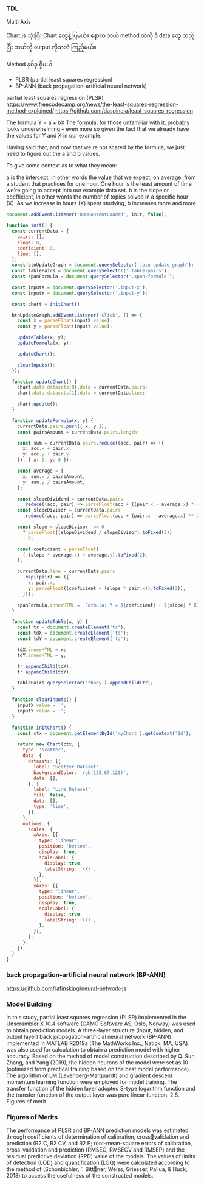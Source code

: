 ### TDL

Multi Axis


Chart.js သုံးပြီး Chart တွေနဲ့ ပြမယ်။
နောက် ဘယ် method ထဲကို ဒီ data တွေ ထည့်ပြီး ဘယ်လို output လိုသလဲ ကြည့်မယ်။

Method နှစ်ခု ရှိမယ်
- PLSR (partial least squares regression)
- BP-ANN (back propagation-artificial neural network)


partial least squares regression (PLSR) 
https://www.freecodecamp.org/news/the-least-squares-regression-method-explained/
https://github.com/daspinola/least-squares-regression


The formula
Y = a + bX
The formula, for those unfamiliar with it, probably looks underwhelming – even more so given the fact that we already have the values for Y and X in our example.

Having said that, and now that we're not scared by the formula, we just need to figure out the a and b values.

To give some context as to what they mean:

a is the intercept, in other words the value that we expect, on average, from a student that practices for one hour. One hour is the least amount of time we're going to accept into our example data set.
b is the slope or coefficient, in other words the number of topics solved in a specific hour (X). As we increase in hours (X) spent studying, b increases more and more.


```js
document.addEventListener('DOMContentLoaded', init, false);

function init() {
  const currentData = {
    pairs: [],
    slope: 0,
    coeficient: 0,
    line: [],
  };
  const btnUpdateGraph = document.querySelector('.btn-update-graph');
  const tablePairs = document.querySelector('.table-pairs');
  const spanFormula = document.querySelector('.span-formula');

  const inputX = document.querySelector('.input-x');
  const inputY = document.querySelector('.input-y');

  const chart = initChart();

  btnUpdateGraph.addEventListener('click', () => {
    const x = parseFloat(inputX.value);
    const y = parseFloat(inputY.value);

    updateTable(x, y);
    updateFormula(x, y);

    updateChart();

    clearInputs();
  });

  function updateChart() {
    chart.data.datasets[0].data = currentData.pairs;
    chart.data.datasets[1].data = currentData.line;

    chart.update();
  }

  function updateFormula(x, y) {
    currentData.pairs.push({ x, y });
    const pairsAmount = currentData.pairs.length;

    const sum = currentData.pairs.reduce((acc, pair) => ({
      x: acc.x + pair.x,
      y: acc.y + pair.y,
    }), { x: 0, y: 0 });

    const average = {
      x: sum.x / pairsAmount,
      y: sum.y / pairsAmount,
    };

    const slopeDividend = currentData.pairs
      .reduce((acc, pair) => parseFloat(acc + ((pair.x - average.x) * (pair.y - average.y))), 0);
    const slopeDivisor = currentData.pairs
      .reduce((acc, pair) => parseFloat(acc + (pair.x - average.x) ** 2), 0);

    const slope = slopeDivisor !== 0
      ? parseFloat((slopeDividend / slopeDivisor).toFixed(2))
      : 0;

    const coeficient = parseFloat(
      (-(slope * average.x) + average.y).toFixed(2),
    );

    currentData.line = currentData.pairs
      .map((pair) => ({
        x: pair.x,
        y: parseFloat((coeficient + (slope * pair.x)).toFixed(2)),
      }));

    spanFormula.innerHTML = `Formula: Y = ${coeficient} + ${slope} * X`;
  }

  function updateTable(x, y) {
    const tr = document.createElement('tr');
    const tdX = document.createElement('td');
    const tdY = document.createElement('td');

    tdX.innerHTML = x;
    tdY.innerHTML = y;

    tr.appendChild(tdX);
    tr.appendChild(tdY);

    tablePairs.querySelector('tbody').appendChild(tr);
  }

  function clearInputs() {
    inputX.value = '';
    inputY.value = '';
  }

  function initChart() {
    const ctx = document.getElementById('myChart').getContext('2d');

    return new Chart(ctx, {
      type: 'scatter',
      data: {
        datasets: [{
          label: 'Scatter Dataset',
          backgroundColor: 'rgb(125,67,120)',
          data: [],
        }, {
          label: 'Line Dataset',
          fill: false,
          data: [],
          type: 'line',
        }],
      },
      options: {
        scales: {
          xAxes: [{
            type: 'linear',
            position: 'bottom',
            display: true,
            scaleLabel: {
              display: true,
              labelString: '(X)',
            },
          }],
          yAxes: [{
            type: 'linear',
            position: 'bottom',
            display: true,
            scaleLabel: {
              display: true,
              labelString: '(Y)',
            },
          }],
        },
      },
    });
  }
}
```

### back propagation-artificial neural network (BP-ANN)

https://github.com/rafinskipg/neural-network-js

### Model Building
In this study, partial least squares regression (PLSR) implemented in 
the Unscrambler X 10.4 software (CAMO Software AS, Oslo, Norway) 
was used to obtain prediction models. A three-layer structure (input, 
hidden, and output layer) back propagation-artificial neural network 
(BP-ANN) implemented in MATLAB R2019a (The MathWorks Inc., 
Natick, MA, USA) was also used for calculation to obtain a prediction 
model with higher accuracy. Based on the method of model construction 
described by Q. Sun, Zhang, and Yang (2019), the hidden neurons of the 
model were set as 10 (optimized from practical training based on the 
best model performance). The algorithm of LM (Levenberg-Marquardt) 
and gradient descent momentum learning function were employed for 
model training. The transfer function of the hidden layer adopted S-type 
logarithm function and the transfer function of the output layer was pure 
linear function. 
2.8. Figures of merit

### Figures of Merits
The performance of PLSR and BP-ANN prediction models was 
estimated through coefficients of determination of calibration, crossvalidation and prediction (R2
C, R2
CV, and R2
P; root-mean-square errors 
of calibration, cross-validation and prediction (RMSEC, RMSECV and 
RMSEP) and the residual predictive deviation (RPD) value of the 
models. The values of limits of detection (LOD) and quantification 
(LOQ) were calculated according to the method of (Schonbichler, ¨ Bittner, Weiss, Griesser, Pallua, & Huck, 2013) to access the usefulness of 
the constructed models. 


